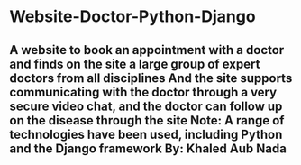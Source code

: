 # Website-Doctor-Python-Django
## A website to book an appointment with a doctor and finds on the site a large group of expert doctors from all disciplines And the site supports communicating with the doctor through a very secure video chat, and the doctor can follow up on the disease through the site  Note: A range of technologies have been used, including Python and the Django framework  By: Khaled Aub Nada
